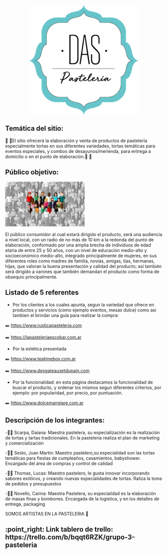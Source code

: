 
 <div align="center"> <img width="350" height ="350" src ="https://github.com/carinnovello/probando/blob/main/DAS_logo.png"> </div>


## Temática del sitio:
:cake: :pie:El sitio ofrecerá la  elaboración y venta de productos de pastelería especialmente tortas en sus diferentes variedades, tortas temáticas para eventos especiales, y combos de desayunos/merienda, para entrega a domicilio o en el punto de elaboración.:birthday: :cupcake:
## Público objetivo:
<img width="255" height ="143.4" src = "https://github.com/carinnovello/probando/blob/main/publico_objetivo.jpg">

El público consumidor al cual estará dirigido el producto, será una audiencia a nivel local, con un radio de no más de 10 km a la redonda del punto de elaboración, conformado por una amplia brecha de individuos de edad etaria de entre 25 y 50 años, con un nivel de educación medio-alto y socioeconómico medio-alto, integrado principalmente de mujeres, en sus diferentes roles como madres de familia, novias, amigas, tías, hermanas, hijas,  que valoran la buena presentación y calidad del producto; así también será dirigido a varones que también demandan el producto como forma de obsequio principalmente. 
## Listado de 5 referentes
- Por los clientes a los cuales apunta, segun la variedad que ofrece en productos y servicios (como ejemplo eventos, mesas dulce) como asi tambien el brindar una guía para realizar la compra:

:black_nib: https://www.rusticapasteleria.com
 
:black_nib: https://lapasteleriaescobar.com.ar

- Por la estética presentada

:black_nib: https://www.teatimebox.com.ar 

:black_nib: https://www.desgateauxetdupain.com

- Por la funcionalidad: en esta página destacamos la funcionalidad de buscar el producto, y ordenar los mismos segun diferentes criterios, por ejemplo: por popularidad, por precio, por puntuación.

:black_nib: https://www.dolcemangiare.com.ar

## Descripción de los integrantes:

-:woman_cook: Scarpa, Daiana: Maestra pastelera, su especialización es  la realización de tortas y tartas tradicionales. En la pasteleria realiza el plan de marketing y comercialización

-:man_cook: Sesto, Juan Martin: Maestro pastelero,su especialidad son las tortas temáticas para fiestas de cumpleaños, casamientos, babyshower. Encargado del área de compras y control de calidad

-:man_cook: Thomas, Lucas: Maestro pastelero, le gusta innovar incorporando sabores exóticos, y creando nuevas especialidades de tortas. Raliza la toma de pedidos y presupuestos

-:woman_cook: Novello, Carina: Maestra Pastelera, su especialidad es la elaboración de masas finas y bombones. Encargada de la logística, y en los detalles de entrega, packaging  
                 
SOMOS ARTISTAS EN LA PASTELERIA :art:


<h2> :point_right: Link tablero de trello: https://trello.com/b/bqqt6RZK/grupo-3-pasteleria </h2>

